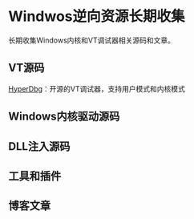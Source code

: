 # Windwos逆向资源长期收集
长期收集Windows内核和VT调试器相关源码和文章。

## VT源码
[HyperDbg](https://github.com/HyperDbg/HyperDbg)：开源的VT调试器，支持用户模式和内核模式

## Windows内核驱动源码

## DLL注入源码

## 工具和插件

## 博客文章

